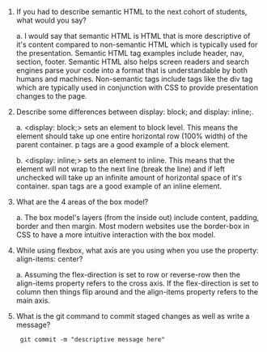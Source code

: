 1. If you had to describe semantic HTML to the next cohort of students, what would you say?
   
    a. I would say that semantic HTML is HTML that is more descriptive of it's content compared to non-semantic HTML which is typically used for the presentation. Semantic HTML tag examples include header, nav, section, footer. Semantic HTML also helps screen readers and search engines parse your code into a format that is understandable by both humans and machines. Non-semantic tags include tags like the div tag which are typically used in conjunction with CSS to provide presentation changes to the page.
    
2. Describe some differences between display: block; and display: inline;.

    a. <display: block;> sets an element to block level. This means the element should take up one entire horizontal row (100% width) of the parent container. p tags are a good example of a block element.
    
    b. <display: inline;> sets an element to inline. This means that the element will not wrap to the next line (break the line) and if left unchecked will take up an infinite amount of horizontal space of it's container. span tags are a good example of an inline element. 
    
3. What are the 4 areas of the box model?

    a. The box model's layers (from the inside out) include content, padding, border and then margin. Most modern websites use the border-box in CSS to have a more intuitive interaction with the box model.
    
    
4. While using flexbox, what axis are you using when you use the property: align-items: center?
   
    a. Assuming the flex-direction is set to row or reverse-row then the align-items property refers to the cross axis. If the flex-direction is set to column then things flip around and the align-items property refers to the main axis.
    
5. What is the git command to commit staged changes as well as write a message?
   
        git commit -m "descriptive message here"
